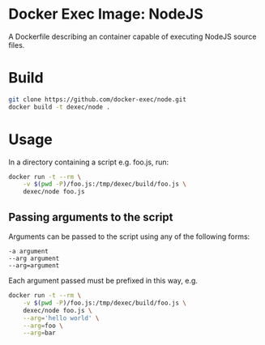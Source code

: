 # Docker Exec Image: NodeJS

A Dockerfile describing an container capable of executing NodeJS source files.

# Build

```sh
git clone https://github.com/docker-exec/node.git
docker build -t dexec/node .
```

# Usage

In a directory containing a script e.g. foo.js, run:

```sh
docker run -t --rm \
    -v $(pwd -P)/foo.js:/tmp/dexec/build/foo.js \
    dexec/node foo.js
```

## Passing arguments to the script

Arguments can be passed to the script using any of the following forms:

```
-a argument
--arg argument
--arg=argument
```

Each argument passed must be prefixed in this way, e.g.

```sh
docker run -t --rm \
    -v $(pwd -P)/foo.js:/tmp/dexec/build/foo.js \
    dexec/node foo.js \
    --arg='hello world' \
    --arg=foo \
    --arg=bar
```
